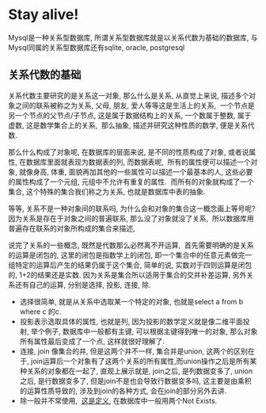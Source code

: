 # Stay alive!

Mysql是一种关系型数据库, 所谓关系型数据库就是以关系代数为基础的数据库, 与Mysql同属的关系型数据库还有sqlite, oracle, postgresql

## 关系代数的基础
关系代数主要研究的是关系这一对象, 那么什么是关系, 从直觉上来说, 描述多个对象之间的联系被称之为关系, 父母, 朋友, 爱人等等这是生活上的关系,  一个节点是另一个节点的父节点/子节点, 这是属于数据结构上的关系, 一个数属于整数, 属于虚数, 这是数学集合上的关系,  那么抽象, 描述并研究这种性质的数学, 便是关系代数.

那么什么构成了对象呢, 在数据库的层面来说, 是不同的性质构成了对象, 或者说属性, 在数据库里面就表现为数据表的列, 而数据表呢,  所有的属性便可以描述一个对象, 就像身高, 体重, 面貌再加其他的一些属性可以描述一个最基本的人, 这些必要的属性构成了一个元组, 元组中不允许有重复的属性.  而所有的对象就构成了一个集合, 这个特殊的集合我们称之为关系, 也就是数据库中表的抽象.

等等, 关系不是一种对象间的联系吗, 为什么会和对象的集合这一概念画上等号呢? 因为关系是存在于对象之间的普遍联系, 那么没了对象就没了关系,  所以数据库用普遍存在联系的对象所构成的集合来描述,  

说完了关系的一些概念, 既然是代数那么必然离不开运算,  首先需要明确的是关系的运算是闭包的, 这里的闭包是指数学上的闭包, 即一个集合中的任意元素做完一组特定的运算后产生的结果仍属于这个集合, 简单的说, 实数对于四则运算是闭包的, 1+2的结果还是实数. 因为关系是集合所以适用于集合的交并补差运算, 另外关系还有自己的运算, 分别是选择, 投影, 连接, 除.
  - 选择很简单, 就是从关系中选取某一个特定的对象, 也就是select a from b where c 的c.
  - 投影表示选取具体的属性, 也就是列, 因为投影的数学定义就是像二维平面投射, 举个例子, 数据库中一般都有主键, 可以根据主键得到唯一的对象, 那么对象所有属性最后变成了一个点, 这样就很好理解了.
  - 连接, join 像集合的并, 但是这两个并不一样, 集合并是union, 这两个的区别在于, join运算后一个对象有了这两个关系的所有属性,而union操作之后是所有某种关系的对象都在一起了, 直观上展示就是, join之后, 是列数据变多了, union之后, 是行数据变多了, 但是join不是也会导致行数据变多吗, 这主要是由乘积的运算性质导致的, 涉及到join的各种方式, 会在join的部分另外去讲.  
  - 除一般并不常使用,  [这是定义](https://blog.csdn.net/J__Max/article/details/83758433), 在数据库中一般用两个Not Exists.